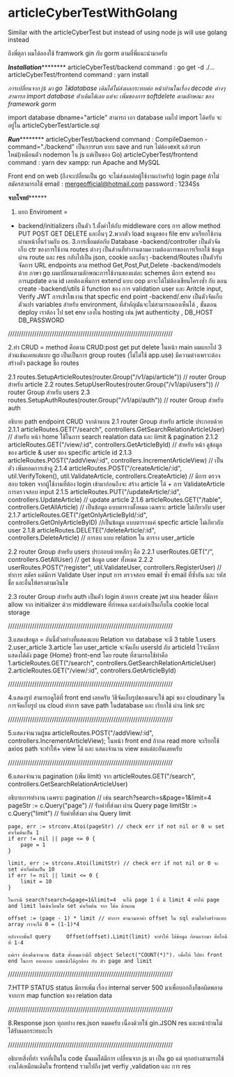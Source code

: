 # articleCyberTestWithGolang
Similar with the articleCyberTest but instead of using node js will use golang instead

ถึงพี่ตุลา ผมได้ลองใช้ framwork gin กับ gorm ตามที่พี่แนะนำมาครับ

*********Installation*****************
articleCyberTest/backend command : go get -d ./...
articleCyberTest/frontend command : yarn install

*การเปลี่ยนจาก js มา go ใช้database เดิมได้ไม่ส่งผลกระทบต่อ หน้าบ้านในเรื่อง decode ต่างๆสามารถ import database ตัวเดิมได้เลย แต่จะ เพิ่มของการ softdelete ตามลักษณะ ของ framework gorm*

import database dbname="article" สามารถ เอา database ผมไป import ได้ครับ จะอยู่ใน articleCyberTest/article.sql

*********Run*****************
articleCyberTest/backend command : CompileDaemon -command="./backend"  เป็นการrun แบบ save and run ไม่ต้องexit แล้วrun ใหม่(เหมือนตัว nodemon ใน js แต่เป็นของ Go)
articleCyberTest/frontend command : yarn dev
xampp: run Apache and MySQL

Front end on web (ถึงจะเปลี่ยนเป็น go จะไม่ส่งผลต่อผู้ใช้งานเก่าครับ)
login page ถ้าไม่สมัครสามารถใช้
email : mergeofficial@hotmail.com
password  : 1234Ss

************************************จากโจทย์******************************************
1. แยก Enviroment = 
- backend/initializers เป็นตัว 1.ตั้งค่าให้กับ middleware cors การ allow method PUT POST GET DELETE และอื่นๆ 2.พวกตัว load ขอมูลของ file env มาเรียกใช้งานผ่านหน้าอื่นร่วมกับ os. 3.การเชื่อมต่อกับ Database
-backend/controller เป็นตัวจัดเก็บ ctr ของการใช้งาน routes ต่างๆ  เป็นส่วนที่ทำงานตามความต้องการของการเรียกใช้ ข้อมูลผ่าน route และ res กลับไปเป็น json, cookie และอื่นๆ 
-backend/Routes เป็นตัวรับ จัดการ URL endpoints ตาม method Get,Post,Put,Delete
-backend/models ด้วย ภาษา go ผมเปลี่ยนตามลักษณะการใช้งานของแต่ละ schemes มีการ extend ของ การupdate ตาม id เลยต้องเพิ่มการ extend แบบ oop มาจะได้ไม่ต้องเขียนโครงซ้ำ กับ ตอน create
-backend/utils มี function ของ การ validation user และ Aritcle input, Verify JWT การเข้าใชเงาน that specfic end point 
-backend/.env เป็นตัวจัดเก็บ ตัวแปร  variables สำหรับ  environment, ที่สำคัญมันจะไม่สามารถมองเห็นได้ , ขั้นตอน deploy เราต้อง ไป set env เองใน hosting เช่น jwt authenticity , DB_HOST DB_PASSWORD 


///////////////////////////////////////////////////////////////////////////

2.ทำ CRUD = method คือตาม CRUD:post get put delete 
ในหน้า main ผมแยกไป 3 ส่วนเช่นเคยแต่แบบ go เป็นเป็นการ group routes (ไม่ได่ใช้ app.use) มีความต่างเพราะต้องสร้างตัว package ชื่อ routes

2.1 routes.SetupArticleRoutes(router.Group("/v1/api/article")) // router Group สำหรับ article
2.2 routes.SetupUserRoutes(router.Group("/v1/api/users")) // router Group สำหรับ users
2.3 routes.SetupAuthRoutes(router.Group("/v1/api/auth")) // router Group สำหรับ auth

อธิบาย path endpoint CRUD จากด้านบน
2.1 router Group สำหรับ article
ประกอบด้วย
		2.1.1 articleRoutes.GET("/search", controllers.GetSearchRelationArticleUser)  // สำหรับ หน้า home ใช้ในการ search realation data และ limit & pagination
		2.1.2 articleRoutes.GET("/view/:id", controllers.GetArticleById) // สำหรับ หน้า ดูข้อมูลของ article & user ของ specific article id
		2.1.3 articleRoutes.POST("/addView/:id", controllers.IncrementArticleView) // เป็นตัว เพิ่มยอดการเข้าดู
		2.1.4 articleRoutes.POST("/createArticle/:id", util.VerifyToken(), util.ValidateArticle, controllers.CreateArticle) // มีการ ตรวจสอบ token จากผู้ใช้งานที่ต้อง login เข้ามาก่อนถึงจะ สร้าง article ได้ + การ ValidateArticle การตรวจสอบ input
		2.1.5 articleRoutes.PUT("/updateArticle/:id", controllers.UpdateArticle) // update article
		2.1.6 articleRoutes.GET("/table", controllers.GetAllArticle) // เป็นข้อมูล แบบตารางตั้งหมด เฉพราะ article ไม่เกียวกับ user
		2.1.7 articleRoutes.GET("/getOnlyArticleById/:id", controllers.GetOnlyArticleByID) //เป็นข้อมูล แบบตารางแค่ specfic article ไม่เกียวกับ user 
		2.1.8 articleRoutes.DELETE("/deleteArticle/:id", controllers.DeleteArticle) // การลบ แบบ relation ใน ตาราง user_article

2.2 router Group สำหรับ users
ประกอบด้วยหลักๆ คือ
        2.2.1 userRoutes.GET("/", controllers.GetAllUser) // get ข้อมูล user ทั้งหมด
		2.2.2 userRoutes.POST("/register", util.ValidateUser, controllers.RegisterUser) // ทำการ สมัคร แต่มีการ Validate User input การ ตรวจสอบ email ซ้ำ email ที่ซ้ำกัน และ รหัส ชื่อ และอื่นให้ตรงตามเงินไข

2.3 router Group สำหรับ auth
เป็นตัว login ด้วยการ create jwt ผ่าน header ที่มีการ allow จาก initializer ด้วย middleware ที่กำหนด และส่งค่าเป็นเก็บใน cookie local storage 

///////////////////////////////////////////////////////////////////////////

3.แสดงข้อมูล = อันนี้ตัวอย่างที่แสดงแบบ Relation
จาก database จะมี 3 table 1.users 2.user_article 3.article โดย user_article จะจัดเก็บ usersId กับ articleId ไว้จะมีการแสดงได้ดัง page {Home} front-end โดย route ที่สามารถใช้ทำคือ 
1.articleRoutes.GET("/search", controllers.GetSearchRelationArticleUser) 2.articleRoutes.GET("/view/:id", controllers.GetArticleById)

///////////////////////////////////////////////////////////////////////////

4.แสดงรูป สามารถดูได้ที่ front end เลยครับ วิธีจัดเก็บรูปของผมจะใช้ api ของ cloudinary ในการจัดเก็บรูป บน cloud ทำการ save path ในdatabase และ เรียกใช้ ผ่าน link src

///////////////////////////////////////////////////////////////////////////

5.แสดงจำนวนผู้ชม articleRoutes.POST("/addView/:id", controllers.IncrementArticleView); ในหน้า front end ถ้ากด read more  จะเรียกใช้ axios path จะทำให้+ view ได้ และ แสดงจำนวน view ขอแต่ละอันเลยครับ

///////////////////////////////////////////////////////////////////////////

6.แสดงจำนวน pagination (เพิ่ม limit)
 จาก articleRoutes.GET("/search", controllers.GetSearchRelationArticleUser) 

 อธิบายการทำงาน เฉพราะ pagination
    //  เช่น search?search=s&page=1&limit=4 
    pageStr := c.Query("page")  // รับค่าที่ส่งมา ผ่าน Query page 
	limitStr := c.Query("limit")  // รับค่าที่ส่งมา ผ่าน Query limit 

	page, err := strconv.Atoi(pageStr) // check err if not nil or 0 จะ set ค่าเริ่มต้นเป็น 1
	if err != nil || page <= 0 {
		page = 1
	}

	limit, err := strconv.Atoi(limitStr) // check err if not nil or 0 จะ set ค่าเริ่มต้นเป็น 10
	if err != nil || limit <= 0 {
		limit = 10
	}

    ในกรณี search?search=&page=1&limit=4  จะได้ page 1 ที่ มี limit 4 ทำให้ page and limit ไม่เข้าเงื่อนไข set ค่าเริ่มต้น จาก โค้ด ด้านบน

    offset := (page - 1) * limit // ทำการ คำนวนหาค่า offset ใน sql ตามโคร้งสร้างแบบ array เราจะได้ 0 = (1-1)*4

    หลังจากนั้นก็ query 	Offset(offset).Limit(limit) จะทำให้ ได้ข้อมูล ก้อนแรกมา คือไอดีที่ 1-4

    แค่เรา ต้องคืนจำนวน data ตั้งหมดว่ามีกี่ object Select("COUNT(*)"). เพื่อให้ ไปทำ front end ในการ ออกแบบ เลขหน้าได้ถูกต้อง กับ ตัว page and limit 


///////////////////////////////////////////////////////////////////////////

7.HTTP STATUS status มีการเพิ่ม เรื่อง internal server 500 มาเพื่อบอกถึงก็ขอผิดพลาดจากการ map function ของ relation data

///////////////////////////////////////////////////////////////////////////

8.Response json
ทุกอย่าง res.json หมดครับ เนื่องด้วยใช้ gin.JSON res และหน้าบ้านไม่ได้รับผลกระทบอะไร

///////////////////////////////////////////////////////////////////////////

อธิบายสิ่งที่ทำ จากที่เป็นใน code นั้นผมได้มีการ เปลี่ยนจาก js มา เป็น go แต่ ทุกอย่างสามารถใช้งานได้เหมือนเดิมใน frontend รวมไปถึง jwt verfiy ,validation และ การ res

